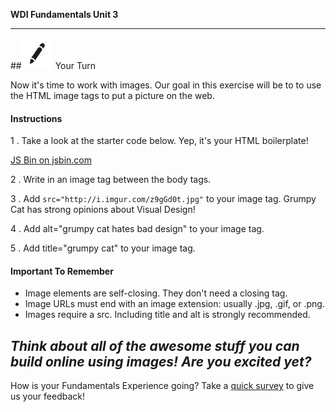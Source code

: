 **WDI Fundamentals Unit 3**

---

##![Your Turn](../assets/exercise.png) Your Turn


Now it's time to work with images. Our goal in this exercise will be to to use the HTML image tags to put a picture on the web.

#### Instructions

1 . Take a look at the starter code below. Yep, it's your HTML boilerplate!

<a class="jsbin-embed" href="http://jsbin.com/jemeyex/embed?html,output&height=600px">JS Bin on jsbin.com</a><script src="http://static.jsbin.com/js/embed.min.js?3.35.11"></script>

2 . Write in an image tag between the body tags.

3 . Add `src="http://i.imgur.com/z9gGd0t.jpg"` to your image tag. Grumpy Cat has strong opinions about Visual Design!

4 . Add alt="grumpy cat hates bad design" to your image tag.

5 . Add title="grumpy cat" to your image tag.


#### Important To Remember

* Image elements are self-closing. They don't need a closing tag.
* Image URLs must end with an image extension: usually .jpg, .gif, or .png.
* Images require a src. Including title and alt is strongly recommended.

*Think about all of the awesome stuff you can build online using images! Are you excited yet?*
---
How is your Fundamentals Experience going? Take a [quick survey](../feedback.md) to give us your feedback!
